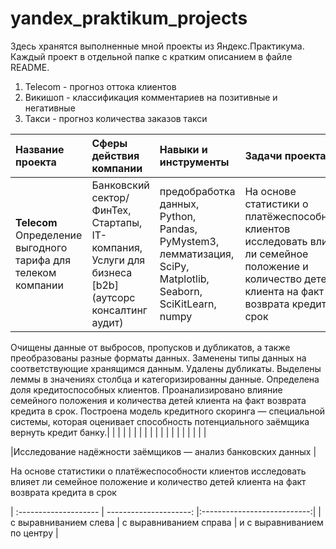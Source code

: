 # yandex_praktikum_projects

Здесь хранятся выполненные мной проекты из Яндекс.Практикума.  
Каждый проект в отдельной папке с кратким описанием в файле README.  

1. Telecom - прогноз оттока клиентов 
2. Викишоп - классификация комментариев на позитивные и негативные
3. Такси - прогноз количества заказов такси


| Название проекта      | Сферы действия компании    |Навыки и инструменты    |   Задачи проекта  | Описание проекта | 
| :-------------------- | :------------------------- |:-----------------------|:------------------|:-----------------|
|**Telecom** Определение выгодного тарифа для телеком компании| Банковский сектор/ФинТех, Стартапы, IT-компания, Услуги для бизнеса [b2b] (аутсорс консалтинг аудит)|предобработка данных, Python, Pandas, PyMystem3, лемматизация, SciPy, Matplotlib, Seaborn, SciKitLearn, numpy|На основе статистики о платёжеспособности клиентов исследовать влияет ли семейное положение и количество детей клиента на факт возврата кредита в срок|Входные данные от кредитного отдела банка  — статистика о платёжеспособности клиентов. 
Очищены данные от выбросов, пропусков и дубликатов, а также преобразованы разные форматы данных. Заменены типы данных на соответствующие хранящимся данным. Удалены дубликаты. Выделены леммы в значениях столбца и категоризированны данные.
Определена доля кредитоспособных клиентов.
Проанализировано влияние семейного положения и количества детей клиента на факт возврата кредита в срок. 
Построена модель кредитного скоринга — специальной системы, которая оценивает способность потенциального заёмщика вернуть кредит банку.|
| |                            |                        |                   |                  |
|   |                            |                        |                   |                  |
|               |                            |                        |                   |                  |


|Исследование надёжности заёмщиков — анализ банковских данных
|

На основе статистики о платёжеспособности клиентов исследовать влияет ли семейное положение и количество детей клиента на факт возврата кредита в срок

| :-------------------- | ---------------------: |:---------------------------:|
| с выравниванием слева | с выравниванием справа | и с выравниванием по центру |


